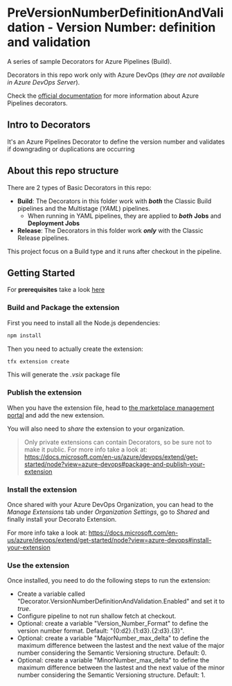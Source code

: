 # PreVersionNumberDefinitionAndValidation - Version Number: definition and validation

A series of sample Decorators for Azure Pipelines (Build).

Decorators in this repo work only with Azure DevOps (_they are not available in Azure DevOps Server_).

Check the [official documentation](https://docs.microsoft.com/en-us/azure/devops/extend/develop/add-pipeline-decorator) for more information about Azure Pipelines decorators.

## Intro to Decorators

It's an Azure Pipelines Decorator to define the version number and validates if downgrading or duplications are occurring

## About this repo structure

There are 2 types of Basic Decorators in this repo:

- __Build__: The Decorators in this folder work with ___both___ the Classic Build pipelines and the Multistage (_YAML_) pipelines. 
  - When running in YAML pipelines, they are applied to ___both___ __Jobs__ and __Deployment Jobs__
- __Release__: The Decorators in this folder work ___only___ with the Classic Release pipelines.

This project focus on a Build type and it runs after checkout in the pipeline.

## Getting Started

For __prerequisites__ take a look [here](https://docs.microsoft.com/en-us/azure/devops/extend/get-started/node?view=azure-devops#prerequisites)

### Build and Package the extension

First you need to install all the Node.js dependencies:

```cmd
npm install
```

Then you need to actually create the extension:

```cmd
tfx extension create
```

This will generate the _.vsix_ package file

### Publish the extension

When you have the extension file, head to [the marketplace management portal](https://marketplace.visualstudio.com/manage) and add the new extension.

You will also need to _share_ the extension to your organization.

> Only private extensions can contain Decorators, so be sure not to make it public.
For more info take a look at: https://docs.microsoft.com/en-us/azure/devops/extend/get-started/node?view=azure-devops#package-and-publish-your-extension

### Install the extension

Once shared with your Azure DevOps Organization, you can head to the _Manage Extensions_ tab under _Organization Settings_, go to _Shared_ and finally install your Decorato Extension.

For more info take a look at: https://docs.microsoft.com/en-us/azure/devops/extend/get-started/node?view=azure-devops#install-your-extension

### Use the extension

Once installed, you need to do the following steps to run the extension:
- Create a variable called "Decorator.VersionNumberDefinitionAndValidation.Enabled" and set it to _true_.
- Configure pipeline to not run shallow fetch at checkout.
- Optional: create a variable "Version_Number_Format" to define the version number format. Default: "{0:d2}.{1:d3}.{2:d3}.{3}".
- Optional: create a variable "MajorNumber_max_delta" to define the maximum difference between the lastest and the next value of the major number considering the Semantic Versioning structure. Default: 0.
- Optional: create a variable "MinorNumber_max_delta" to define the maximum difference between the lastest and the next value of the minor number considering the Semantic Versioning structure. Default: 1.